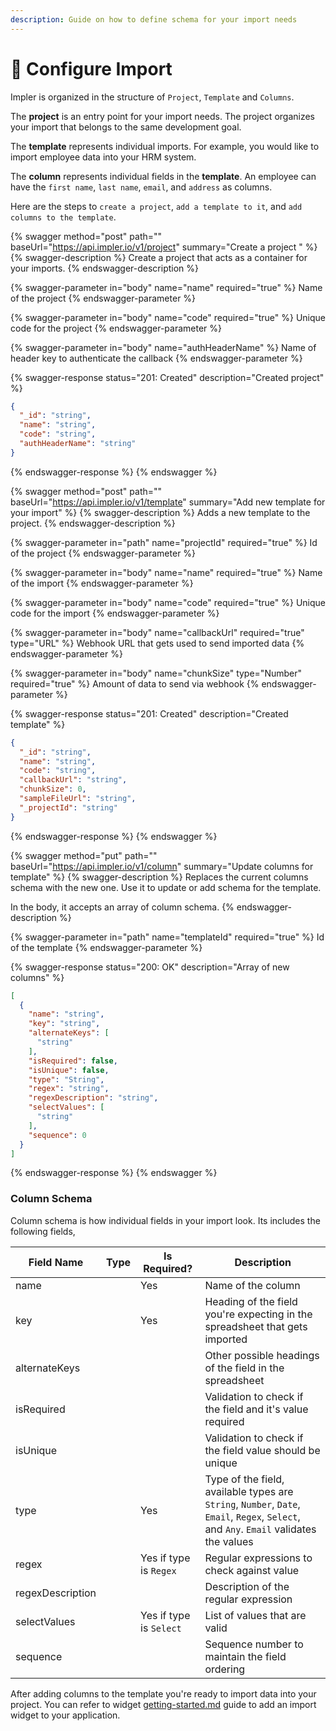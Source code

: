 ```yaml
---
description: Guide on how to define schema for your import needs
---
```


# 🧰 Configure Import

Impler is organized in the structure of `Project`, `Template` and `Columns`.&#x20;

The **project** is an entry point for your import needs. The project organizes your import that belongs to the same development goal.

The **template** represents individual imports. For example, you would like to import employee data into your HRM system.

The **column** represents individual fields in the **template**. An employee can have the `first name`, `last name`, `email`, and `address` as columns.

Here are the steps to `create a project`, `add a template to it`, and `add columns to the template`.

{% swagger method="post" path="" baseUrl="https://api.impler.io/v1/project" summary="Create a project " %}
{% swagger-description %}
Create a project that acts as a container for your imports.
{% endswagger-description %}

{% swagger-parameter in="body" name="name" required="true" %}
Name of the project
{% endswagger-parameter %}

{% swagger-parameter in="body" name="code" required="true" %}
Unique code for the project
{% endswagger-parameter %}

{% swagger-parameter in="body" name="authHeaderName" %}
Name of header key to authenticate the callback
{% endswagger-parameter %}

{% swagger-response status="201: Created" description="Created project" %}
```json
{
  "_id": "string",
  "name": "string",
  "code": "string",
  "authHeaderName": "string"
}
```
{% endswagger-response %}
{% endswagger %}

{% swagger method="post" path="" baseUrl="https://api.impler.io/v1/template" summary="Add new template for your import" %}
{% swagger-description %}
Adds a new template to the project.
{% endswagger-description %}

{% swagger-parameter in="path" name="projectId" required="true" %}
Id of the project
{% endswagger-parameter %}

{% swagger-parameter in="body" name="name" required="true" %}
Name of the import
{% endswagger-parameter %}

{% swagger-parameter in="body" name="code" required="true" %}
Unique code for the import
{% endswagger-parameter %}

{% swagger-parameter in="body" name="callbackUrl" required="true" type="URL" %}
Webhook URL that gets used to send imported data
{% endswagger-parameter %}

{% swagger-parameter in="body" name="chunkSize" type="Number" required="true" %}
Amount of data to send via webhook
{% endswagger-parameter %}

{% swagger-response status="201: Created" description="Created template" %}
```json
{
  "_id": "string",
  "name": "string",
  "code": "string",
  "callbackUrl": "string",
  "chunkSize": 0,
  "sampleFileUrl": "string",
  "_projectId": "string"
}
```
{% endswagger-response %}
{% endswagger %}

{% swagger method="put" path="" baseUrl="https://api.impler.io/v1/column" summary="Update columns for template" %}
{% swagger-description %}
Replaces the current columns schema with the new one. Use it to update or add schema for the template.

In the body, it accepts an array of column schema.
{% endswagger-description %}

{% swagger-parameter in="path" name="templateId" required="true" %}
Id of the template
{% endswagger-parameter %}

{% swagger-response status="200: OK" description="Array of new columns" %}
```json
[
  {
    "name": "string",
    "key": "string",
    "alternateKeys": [
      "string"
    ],
    "isRequired": false,
    "isUnique": false,
    "type": "String",
    "regex": "string",
    "regexDescription": "string",
    "selectValues": [
      "string"
    ],
    "sequence": 0
  }
]
```
{% endswagger-response %}
{% endswagger %}

### Column Schema

Column schema is how individual fields in your import look. Its includes the following fields,

<table><thead><tr><th>Field Name</th><th data-type="select">Type</th><th>Is Required?</th><th>Description</th></tr></thead><tbody><tr><td>name</td><td></td><td>Yes</td><td>Name of the column</td></tr><tr><td>key</td><td></td><td>Yes</td><td>Heading of the field you're expecting in the spreadsheet that gets imported</td></tr><tr><td>alternateKeys</td><td></td><td></td><td>Other possible headings of the field in the spreadsheet</td></tr><tr><td>isRequired</td><td></td><td></td><td>Validation to check if the field and it's value required</td></tr><tr><td>isUnique</td><td></td><td></td><td>Validation to check if the field value should be unique</td></tr><tr><td>type</td><td></td><td>Yes</td><td>Type of the field, available types are <code>String</code>, <code>Number</code>, <code>Date</code>, <code>Email</code>, <code>Regex</code>, <code>Select</code>, and  <code>Any</code>. <code>Email</code> validates the values</td></tr><tr><td>regex</td><td></td><td>Yes if type is <code>Regex</code></td><td>Regular expressions to check against value</td></tr><tr><td>regexDescription</td><td></td><td></td><td>Description of the regular expression</td></tr><tr><td>selectValues</td><td></td><td>Yes if type is <code>Select</code></td><td>List of values that are valid</td></tr><tr><td>sequence</td><td></td><td></td><td>Sequence number to maintain the field ordering</td></tr></tbody></table>

After adding columns to the template you're ready to import data into your project. You can refer to widget [getting-started.md](../widget/getting-started.md "mention") guide to add an import widget to your application.

